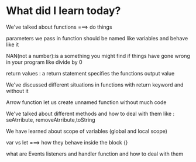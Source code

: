 <h1>What did I learn today?</h1>
<p>We've talked about functions ===> do things </p>
<p>parameters we pass in function should be named like variables and behave like it</p>
<p>NAN(not a number):is a something you might find if things have gone wrong in your program like divide by 0 </p>
<p>return values : a return statement specifies the functions output value</p>
<p>We've discussed different situations in functions with return keyword and without it </p>
<p>Arrow function let us create unnamed function without much code </p>
<p>We've talked about different methods and how to deal with them like : seAtrribute, removeAtrribute,toString</p>
<p>We have learned about scope of variables (global and local scope)</p>
<p>var vs let  ===> how they behave inside the block {}</p>
<p>what are Events listeners and handler function and how to deal with them </p>
